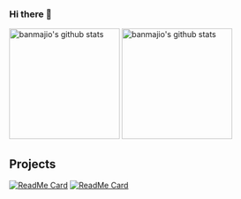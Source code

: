 ### Hi there 👋

<!--
**banmajio/banmajio** is a ✨ _special_ ✨ repository because its `README.md` (this file) appears on your GitHub profile.

Here are some ideas to get you started:

- 🔭 I’m currently working on ...
- 🌱 I’m currently learning ...
- 👯 I’m looking to collaborate on ...
- 🤔 I’m looking for help with ...
- 💬 Ask me about ...
- 📫 How to reach me: ...
- 😄 Pronouns: ...
- ⚡ Fun fact: ...
-->


<p align="left">
<img alt="banmajio's github stats" height='200' src="https://github-readme-stats.vercel.app/api?username=banmajio&show_icons=true&include_all_commits=true">
<img alt="banmajio's github stats" height='200' src="https://github-readme-stats.vercel.app/api/top-langs/?username=banmajio">
</p>

## Projects
[![ReadMe Card](https://github-readme-stats.vercel.app/api/pin/?username=banmajio&repo=RTSPtoRTMP&theme=shades-of-purple)](https://github.com/banmajio/RTSPtoRTMP)
[![ReadMe Card](https://github-readme-stats.vercel.app/api/pin/?username=banmajio&repo=Library&theme=shades-of-purple)](https://github.com/banmajio/Library)
